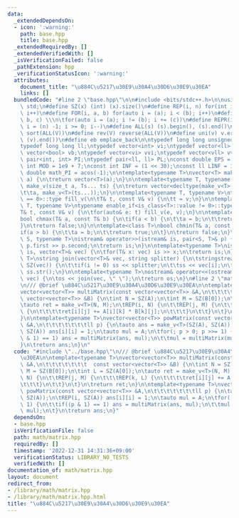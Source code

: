 ```yaml
---
data:
  _extendedDependsOn:
  - icon: ':warning:'
    path: base.hpp
    title: base.hpp
  _extendedRequiredBy: []
  _extendedVerifiedWith: []
  _isVerificationFailed: false
  _pathExtension: hpp
  _verificationStatusIcon: ':warning:'
  attributes:
    document_title: "\u884C\u5217\u30E9\u30A4\u30D6\u30E9\u30EA"
    links: []
  bundledCode: "#line 2 \"base.hpp\"\n\n#include <bits/stdc++.h>\n\nusing namespace\
    \ std;\n#define SZ(x) (int) (x).size()\n#define REP(i, n) for(int i = 0; i < (n);\
    \ i++)\n#define FOR(i, a, b) for(auto i = (a); i < (b); i++)\n#define For(i, a,\
    \ b, c) \\\n\tfor(auto i = (a); i != (b); i += (c))\n#define REPR(i, n) for(auto\
    \ i = (n) -1; i >= 0; i--)\n#define ALL(s) (s).begin(), (s).end()\n#define so(V)\
    \ sort(ALL(V))\n#define rev(V) reverse(ALL(V))\n#define uni(v) v.erase(unique(ALL(v)),\
    \ (v).end())\n#define eb emplace_back\n\ntypedef long long unsigned int llu;\n\
    typedef long long ll;\ntypedef vector<int> vi;\ntypedef vector<ll> vll;\ntypedef\
    \ vector<bool> vb;\ntypedef vector<vi> vvi;\ntypedef vector<vll> vvll;\ntypedef\
    \ pair<int, int> PI;\ntypedef pair<ll, ll> PL;\nconst double EPS = 1e-9;\nconst\
    \ int MOD = 1e9 + 7;\nconst int INF = (1 << 30);\nconst ll LINF = 1e18;\nconst\
    \ double math_PI = acos(-1);\n\ntemplate<typename T>\nvector<T> make_v(size_t\
    \ a) {\n\treturn vector<T>(a);\n}\n\ntemplate<typename T, typename... Ts>\nauto\
    \ make_v(size_t a, Ts... ts) {\n\treturn vector<decltype(make_v<T>(ts...))>(\n\
    \t\ta, make_v<T>(ts...));\n}\n\ntemplate<typename T, typename V>\ntypename enable_if<is_class<T>::value\
    \ == 0>::type fill_v(\n\tT& t, const V& v) {\n\tt = v;\n}\n\ntemplate<typename\
    \ T, typename V>\ntypename enable_if<is_class<T>::value != 0>::type fill_v(\n\t\
    T& t, const V& v) {\n\tfor(auto& e: t) fill_v(e, v);\n}\n\ntemplate<class T>\n\
    bool chmax(T& a, const T& b) {\n\tif(a < b) {\n\t\ta = b;\n\t\treturn true;\n\t\
    }\n\treturn false;\n}\n\ntemplate<class T>\nbool chmin(T& a, const T& b) {\n\t\
    if(a > b) {\n\t\ta = b;\n\t\treturn true;\n\t}\n\treturn false;\n}\n\ntemplate<typename\
    \ S, typename T>\nistream& operator>>(istream& is, pair<S, T>& p) {\n\tcin >>\
    \ p.first >> p.second;\n\treturn is;\n}\n\ntemplate<typename T>\nistream& operator>>(istream&\
    \ is, vector<T>& vec) {\n\tfor(T& x: vec) is >> x;\n\treturn is;\n}\n\ntemplate<typename\
    \ T>\nstring join(vector<T>& vec, string splitter) {\n\tstringstream ss;\n\tREP(i,\
    \ SZ(vec)) {\n\t\tif(i != 0) ss << splitter;\n\t\tss << vec[i];\n\t}\n\treturn\
    \ ss.str();\n}\n\ntemplate<typename T>\nostream& operator<<(ostream& os, vector<T>&\
    \ vec) {\n\tos << join(vec, \" \");\n\treturn os;\n}\n#line 2 \"math/matrix.hpp\"\
    \n/// @brief \u884C\u5217\u30E9\u30A4\u30D6\u30E9\u30EA\n\ntemplate<typename T>\n\
    vector<vector<T>> multiMatrix(const vector<vector<T>> &A,\n\t\t\t\t\t\t\t  const\
    \ vector<vector<T>> &B) {\n\tint N = SZ(A);\n\tint M = SZ(B[0]);\n\tint L = SZ(A[0]);\n\
    \tauto ret = make_v<T>(N, M);\n\tREP(i, N) {\n\t\tREP(j, M) {\n\t\t\tREP(k, L)\
    \ {\n\t\t\t\tret[i][j] += A[i][k] * B[k][j];\n\t\t\t}\n\t\t}\n\t}\n\treturn ret;\n\
    }\n\ntemplate<typename T>\nvector<vector<T>> powMatrix(const vector<vector<T>>\
    \ &A,\n\t\t\t\t\t\t\tll p) {\n\tauto ans = make_v<T>(SZ(A), SZ(A));\n\tREP(i,\
    \ SZ(A)) ans[i][i] = 1;\n\tauto mul = A;\n\tfor(; p > 0; p >>= 1) {\n\t\tif((p\
    \ & 1) == 1) ans = multiMatrix(ans, mul);\n\t\tmul = multiMatrix(mul, mul);\n\t\
    }\n\treturn ans;\n}\n"
  code: "#include \"../base.hpp\"\n/// @brief \u884C\u5217\u30E9\u30A4\u30D6\u30E9\
    \u30EA\n\ntemplate<typename T>\nvector<vector<T>> multiMatrix(const vector<vector<T>>\
    \ &A,\n\t\t\t\t\t\t\t  const vector<vector<T>> &B) {\n\tint N = SZ(A);\n\tint\
    \ M = SZ(B[0]);\n\tint L = SZ(A[0]);\n\tauto ret = make_v<T>(N, M);\n\tREP(i,\
    \ N) {\n\t\tREP(j, M) {\n\t\t\tREP(k, L) {\n\t\t\t\tret[i][j] += A[i][k] * B[k][j];\n\
    \t\t\t}\n\t\t}\n\t}\n\treturn ret;\n}\n\ntemplate<typename T>\nvector<vector<T>>\
    \ powMatrix(const vector<vector<T>> &A,\n\t\t\t\t\t\t\tll p) {\n\tauto ans = make_v<T>(SZ(A),\
    \ SZ(A));\n\tREP(i, SZ(A)) ans[i][i] = 1;\n\tauto mul = A;\n\tfor(; p > 0; p >>=\
    \ 1) {\n\t\tif((p & 1) == 1) ans = multiMatrix(ans, mul);\n\t\tmul = multiMatrix(mul,\
    \ mul);\n\t}\n\treturn ans;\n}"
  dependsOn:
  - base.hpp
  isVerificationFile: false
  path: math/matrix.hpp
  requiredBy: []
  timestamp: '2022-12-31 14:31:36+09:00'
  verificationStatus: LIBRARY_NO_TESTS
  verifiedWith: []
documentation_of: math/matrix.hpp
layout: document
redirect_from:
- /library/math/matrix.hpp
- /library/math/matrix.hpp.html
title: "\u884C\u5217\u30E9\u30A4\u30D6\u30E9\u30EA"
---
```

